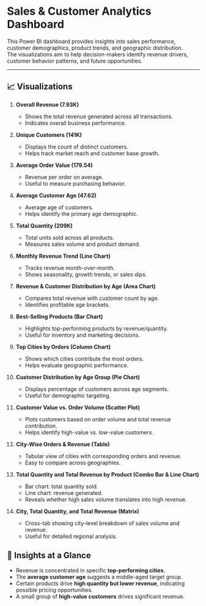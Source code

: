 # Sales & Customer Analytics Dashboard

This Power BI dashboard provides insights into sales performance, customer demographics, product trends, and geographic distribution.  
The visualizations aim to help decision-makers identify revenue drivers, customer behavior patterns, and future opportunities.  

---

## 📈 Visualizations
1. **Overall Revenue (7.93K)**  
   - Shows the total revenue generated across all transactions.  
   - Indicates overall business performance.  

2. **Unique Customers (141K)**  
   - Displays the count of distinct customers.  
   - Helps track market reach and customer base growth.  

3. **Average Order Value (179.54)**  
   - Revenue per order on average.  
   - Useful to measure purchasing behavior.  

4. **Average Customer Age (47.62)**  
   - Average age of customers.  
   - Helps identify the primary age demographic.  

5. **Total Quantity (209K)**  
   - Total units sold across all products.  
   - Measures sales volume and product demand.  

6. **Monthly Revenue Trend (Line Chart)**  
   - Tracks revenue month-over-month.  
   - Shows seasonality, growth trends, or sales dips.  

7. **Revenue & Customer Distribution by Age (Area Chart)**  
   - Compares total revenue with customer count by age.  
   - Identifies profitable age brackets.  

8. **Best-Selling Products (Bar Chart)**  
   - Highlights top-performing products by revenue/quantity.  
   - Useful for inventory and marketing decisions.  

9. **Top Cities by Orders (Column Chart)**  
   - Shows which cities contribute the most orders.  
   - Helps evaluate geographic performance.  

10. **Customer Distribution by Age Group (Pie Chart)**  
    - Displays percentage of customers across age segments.  
    - Useful for demographic targeting.  

11. **Customer Value vs. Order Volume (Scatter Plot)**  
    - Plots customers based on order volume and total revenue contribution.  
    - Helps identify high-value vs. low-value customers.  

12. **City-Wise Orders & Revenue (Table)**  
    - Tabular view of cities with corresponding orders and revenue.  
    - Easy to compare across geographies.  

13. **Total Quantity and Total Revenue by Product (Combo Bar & Line Chart)**  
    - Bar chart: total quantity sold.  
    - Line chart: revenue generated.  
    - Reveals whether high sales volume translates into high revenue.  

14. **City, Total Quantity, and Total Revenue (Matrix)**  
    - Cross-tab showing city-level breakdown of sales volume and revenue.  
    - Useful for detailed regional analysis.  

 

## 📌 Insights at a Glance
- Revenue is concentrated in specific **top-performing cities**.  
- The **average customer age** suggests a middle-aged target group.  
- Certain products drive **high quantity but lower revenue**, indicating possible pricing opportunities.  
- A small group of **high-value customers** drives significant revenue.  
